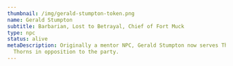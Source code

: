 ```yaml
---
thumbnail: /img/gerald-stumpton-token.png
name: Gerald Stumpton
subtitle: Barbarian, Lost to Betrayal, Chief of Fort Muck
type: npc
status: alive
metaDescription: Originally a mentor NPC, Gerald Stumpton now serves The Lady of
  Thorns in opposition to the party.
---
```


